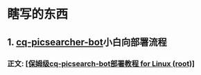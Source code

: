# 瞎写的东西
## 1. [cq-picsearcher-bot](https://github.com/Tsuk1ko/cq-picsearcher-bot)小白向部署流程
### 正文: [[保姆级cq-picsearch-bot部署教程 for Linux (root)]](https://github.com/Miuzarte/cq-picsearcher-bot-deployment/blob/main/%E4%BF%9D%E5%A7%86%E7%BA%A7cq-picsearch-bot%E9%83%A8%E7%BD%B2%E6%95%99%E7%A8%8B%20for%20Linux%20(root).md)
